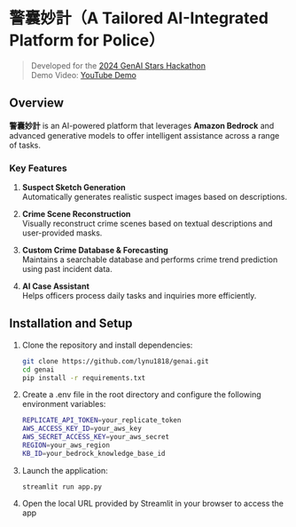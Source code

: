 # 警囊妙計（A Tailored AI-Integrated Platform for Police）
> Developed for the [2024 GenAI Stars Hackathon](https://genaistars.org.tw/award/hackathon/13)  
> Demo Video: [YouTube Demo](https://www.youtube.com/watch?v=mFWuRH6CZG8&t=2s)

## Overview

**警囊妙計** is an AI-powered platform that leverages **Amazon Bedrock** and advanced generative models to offer intelligent assistance across a range of tasks.

### Key Features

1. **Suspect Sketch Generation**  
   Automatically generates realistic suspect images based on descriptions.

2. **Crime Scene Reconstruction**  
   Visually reconstruct crime scenes based on textual descriptions and user-provided masks.

3. **Custom Crime Database & Forecasting**  
   Maintains a searchable database and performs crime trend prediction using past incident data.

4. **AI Case Assistant**  
   Helps officers process daily tasks and inquiries more efficiently.


## Installation and Setup


1. Clone the repository and install dependencies:
    ```bash
    git clone https://github.com/lynu1818/genai.git
    cd genai
    pip install -r requirements.txt
    ```

2. Create a .env file in the root directory and configure the following environment variables:
    ```bash
    REPLICATE_API_TOKEN=your_replicate_token
    AWS_ACCESS_KEY_ID=your_aws_key
    AWS_SECRET_ACCESS_KEY=your_aws_secret
    REGION=your_aws_region
    KB_ID=your_bedrock_knowledge_base_id
    ```

3. Launch the application:
    ```
    streamlit run app.py
    ```
4. Open the local URL provided by Streamlit in your browser to access the app